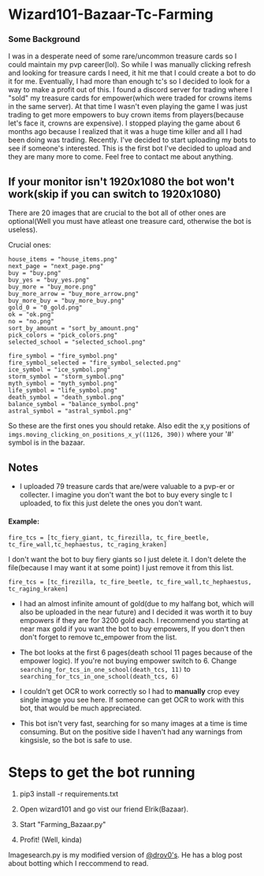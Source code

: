 # Wizard101-Bazaar-Tc-Farming
### Some Background
I was in a desperate need of some rare/uncommon treasure cards so I could maintain my pvp career(lol). So while I was manually clicking refresh and looking for treasure cards I need, it hit me that I could create a bot to do it for me. Eventually, I had more than enough tc's so I decided to look for a way to make a profit out of this. I found a discord server for trading where I "sold" my treasure cards for empower(which were traded for crowns items in the same server). At that time I wasn't even playing the game I was just trading to get more empowers to buy crown items from players(because let's face it, crowns are expensive). I stopped playing the game about 6 months ago because I realized that it was a huge time killer and all I had been doing was trading. Recently. I've decided to start uploading my bots  to see if someone's interested. This is the first bot I've decided to upload and they are many more to come. Feel free to contact me about anything.

## If your monitor isn't 1920x1080 the bot won't work(skip if you can switch to 1920x1080)
There are 20 images that are crucial to the bot all of other ones are optional(Well you must have atleast one treasure card, otherwise the bot is useless).

Crucial ones:
```
house_items = "house_items.png"
next_page = "next_page.png"
buy = "buy.png"
buy_yes = "buy_yes.png"
buy_more = "buy_more.png"
buy_more_arrow = "buy_more_arrow.png"
buy_more_buy = "buy_more_buy.png"
gold_0 = "0_gold.png"
ok = "ok.png"
no = "no.png"
sort_by_amount = "sort_by_amount.png"
pick_colors = "pick_colors.png"
selected_school = "selected_school.png"

fire_symbol = "fire_symbol.png"
fire_symbol_selected = "fire_symbol_selected.png"
ice_symbol = "ice_symbol.png"
storm_symbol = "storm_symbol.png"
myth_symbol = "myth_symbol.png"
life_symbol = "life_symbol.png"
death_symbol = "death_symbol.png"
balance_symbol = "balance_symbol.png"
astral_symbol = "astral_symbol.png"
```
So these are the first ones you should retake. Also edit the x,y positions of `imgs.moving_clicking_on_positions_x_y((1126, 390))` where your '#' symbol is in the bazaar.

## Notes
* I uploaded 79 treasure cards that are/were valuable to a pvp-er or collecter. I imagine you don't want the bot to buy every single tc  I uploaded, to fix this just delete the ones you don't want.

#### Example:
```
fire_tcs = [tc_fiery_giant, tc_firezilla, tc_fire_beetle, tc_fire_wall,tc_hephaestus, tc_raging_kraken]
```
I don't want the bot to buy fiery giants so I just delete it. I don't delete the file(because I may want it at some point) I just remove it from this list.
```
fire_tcs = [tc_firezilla, tc_fire_beetle, tc_fire_wall,tc_hephaestus, tc_raging_kraken]
```
* I had an almost infinite amount of gold(due to my halfang bot, which will also be uploaded in the near future) and I decided it was worth it to buy empowers if they are for 3200 gold each. I recommend you starting at near max gold if you want the bot to buy empowers, If you don't then don't forget to remove tc_empower from the list.

* The bot looks at the first 6 pages(death school 11 pages because of the empower logic). If you're not buying empower switch to 6. Change `searching_for_tcs_in_one_school(death_tcs, 11)` to `searching_for_tcs_in_one_school(death_tcs, 6)`

* I couldn't get OCR to work correctly so I had to **manually** crop evey single image you see here. If someone can get OCR to work with this bot, that would be much appreciated.

* This bot isn't very fast, searching for so many images at a time is time consuming. But on the positive side I haven't had any warnings from kingsisle, so the bot is safe to use.

# Steps to get the bot running

1. pip3 install -r requirements.txt

2. Open wizard101 and go vist our friend Elrik(Bazaar).

3. Start "Farming_Bazaar.py"

4. Profit! (Well, kinda)

Imagesearch.py is my modified version of [@drov0's](https://github.com/drov0/python-imagesearch). He has a blog post about botting which I reccommend to read.
